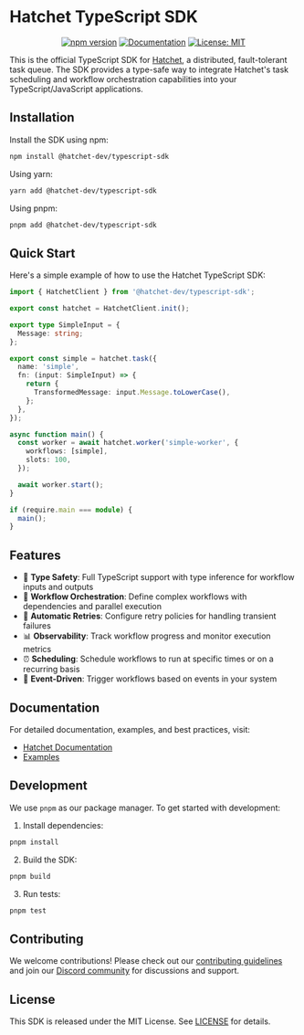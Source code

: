 # Hatchet TypeScript SDK

<div align="center">

[![npm version](https://badge.fury.io/js/@hatchet-dev%2Ftypescript-sdk.svg)](https://badge.fury.io/js/@hatchet-dev%2Ftypescript-sdk)
[![Documentation](https://img.shields.io/badge/docs-hatchet.run-blue)](https://docs.hatchet.run)
[![License: MIT](https://img.shields.io/badge/License-MIT-purple.svg)](https://opensource.org/licenses/MIT)

</div>

This is the official TypeScript SDK for [Hatchet](https://hatchet.run), a distributed, fault-tolerant task queue. The SDK provides a type-safe way to integrate Hatchet's task scheduling and workflow orchestration capabilities into your TypeScript/JavaScript applications.

## Installation

Install the SDK using npm:

```bash
npm install @hatchet-dev/typescript-sdk
```

Using yarn:

```bash
yarn add @hatchet-dev/typescript-sdk
```

Using pnpm:

```bash
pnpm add @hatchet-dev/typescript-sdk
```

## Quick Start

Here's a simple example of how to use the Hatchet TypeScript SDK:

```typescript
import { HatchetClient } from '@hatchet-dev/typescript-sdk';

export const hatchet = HatchetClient.init();

export type SimpleInput = {
  Message: string;
};

export const simple = hatchet.task({
  name: 'simple',
  fn: (input: SimpleInput) => {
    return {
      TransformedMessage: input.Message.toLowerCase(),
    };
  },
});

async function main() {
  const worker = await hatchet.worker('simple-worker', {
    workflows: [simple],
    slots: 100,
  });

  await worker.start();
}

if (require.main === module) {
  main();
}
```

## Features

- 📝 **Type Safety**: Full TypeScript support with type inference for workflow inputs and outputs
- 🔄 **Workflow Orchestration**: Define complex workflows with dependencies and parallel execution
- 🔁 **Automatic Retries**: Configure retry policies for handling transient failures
- 📊 **Observability**: Track workflow progress and monitor execution metrics
- ⏰ **Scheduling**: Schedule workflows to run at specific times or on a recurring basis
- 🔄 **Event-Driven**: Trigger workflows based on events in your system

## Documentation

For detailed documentation, examples, and best practices, visit:
- [Hatchet Documentation](https://docs.hatchet.run)
- [Examples](https://docs.hatchet.run/examples)

## Development

We use `pnpm` as our package manager. To get started with development:

1. Install dependencies:
```bash
pnpm install
```

2. Build the SDK:
```bash
pnpm build
```

3. Run tests:
```bash
pnpm test
```

## Contributing

We welcome contributions! Please check out our [contributing guidelines](https://docs.hatchet.run/contributing) and join our [Discord community](https://discord.gg/ZMeUafwH89) for discussions and support.

## License

This SDK is released under the MIT License. See [LICENSE](https://github.com/hatchet-dev/hatchet/blob/main/LICENSE) for details.
